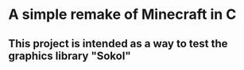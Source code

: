 # A simple remake of Minecraft in C
## This project is intended as a way to test the graphics library "Sokol"
